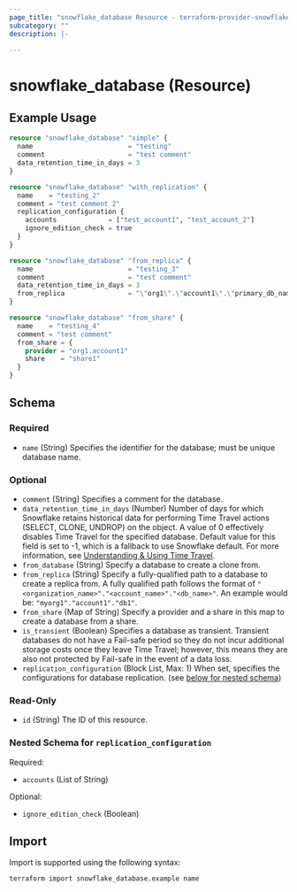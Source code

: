 ```yaml
---
page_title: "snowflake_database Resource - terraform-provider-snowflake"
subcategory: ""
description: |-

---
```


# snowflake_database (Resource)



## Example Usage

```terraform
resource "snowflake_database" "simple" {
  name                        = "testing"
  comment                     = "test comment"
  data_retention_time_in_days = 3
}

resource "snowflake_database" "with_replication" {
  name    = "testing_2"
  comment = "test comment 2"
  replication_configuration {
    accounts             = ["test_account1", "test_account_2"]
    ignore_edition_check = true
  }
}

resource "snowflake_database" "from_replica" {
  name                        = "testing_3"
  comment                     = "test comment"
  data_retention_time_in_days = 3
  from_replica                = "\"org1\".\"account1\".\"primary_db_name\""
}

resource "snowflake_database" "from_share" {
  name    = "testing_4"
  comment = "test comment"
  from_share = {
    provider = "org1.account1"
    share    = "share1"
  }
}
```

<!-- schema generated by tfplugindocs -->
## Schema

### Required

- `name` (String) Specifies the identifier for the database; must be unique database name.

### Optional

- `comment` (String) Specifies a comment for the database.
- `data_retention_time_in_days` (Number) Number of days for which Snowflake retains historical data for performing Time Travel actions (SELECT, CLONE, UNDROP) on the object. A value of 0 effectively disables Time Travel for the specified database. Default value for this field is set to -1, which is a fallback to use Snowflake default. For more information, see [Understanding & Using Time Travel](https://docs.snowflake.com/en/user-guide/data-time-travel).
- `from_database` (String) Specify a database to create a clone from.
- `from_replica` (String) Specify a fully-qualified path to a database to create a replica from. A fully qualified path follows the format of `"<organization_name>"."<account_name>"."<db_name>"`. An example would be: `"myorg1"."account1"."db1"`.
- `from_share` (Map of String) Specify a provider and a share in this map to create a database from a share.
- `is_transient` (Boolean) Specifies a database as transient. Transient databases do not have a Fail-safe period so they do not incur additional storage costs once they leave Time Travel; however, this means they are also not protected by Fail-safe in the event of a data loss.
- `replication_configuration` (Block List, Max: 1) When set, specifies the configurations for database replication. (see [below for nested schema](#nestedblock--replication_configuration))

### Read-Only

- `id` (String) The ID of this resource.

<a id="nestedblock--replication_configuration"></a>
### Nested Schema for `replication_configuration`

Required:

- `accounts` (List of String)

Optional:

- `ignore_edition_check` (Boolean)

## Import

Import is supported using the following syntax:

```shell
terraform import snowflake_database.example name
```
